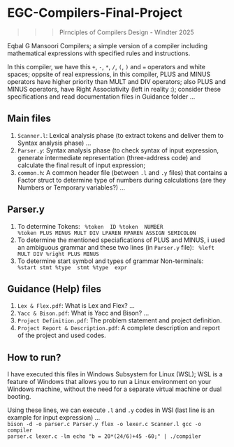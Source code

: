# EGC-Compilers-Final-Project
>>> Pirnciples of Compilers Design - Windter 2025

Eqbal G Mansoori Compilers; a simple version of a compiler including mathematical expressions with specified rules and instructions. 

In this compiler, we have this <code>+</code>, <code>-</code>, <code>*</code>, <code>/</code>, <code>(</code>, <code>)</code> and <code>=</code> operators and white spaces; oppsite of real expressions, in this compiler, PLUS and MINUS operators have higher priority than MULT and DIV operators; also PLUS and MINUS operators, have Right Associativity (left in reality :); consider these specifications and read documentation files in Guidance folder ...

## Main files
1) <code>Scanner.l</code>: Lexical analysis phase (to extract tokens and deliver them to Syntax analysis phase) ...
2) <code>Parser.y</code>: Syntax analysis phase (to check syntax of input expression, generate intermediate representation (three-address code) and calculate the final result of input expression;
3) <code>common.h</code>: A common header file (between <code>.l</code> and <code>.y</code> files) that contains a Factor struct to determine type of numbers during calculations (are they Numbers or Temporary variables?) ...

## Parser.y
1) To determine Tokens:
   <code>
      %token <str> ID
      %token <num> NUMBER
      %token PLUS MINUS MULT DIV LPAREN RPAREN ASSIGN SEMICOLON
   </code>
2) To determine the mentioned speciafications of PLUS and MINUS, i used an ambiguous grammar and these two lines (in <code>Parser.y</code> file):
   <code>
      %left MULT DIV
      %right PLUS MINUS
   </code>
3) To determine start symbol and types of grammar Non-terminals:
   <code>
      %start stmt
      %type <str> stmt
      %type <val> expr
   </code>

## Guidance (Help) files
1) <code>Lex & Flex.pdf</code>: What is Lex and Flex? ...
2) <code>Yacc & Bison.pdf</code>: What is Yacc and Bison? ...
3) <code>Project Definition.pdf</code>: The problem statement and project definition.
4) <code>Project Report & Description.pdf</code>: A complete description and report of the project and used codes.

## How to run?
I have executed this files in Windows Subsystem for Linux (WSL); WSL is a feature of Windows that allows you to run a Linux environment on your Windows machine, without the need for a separate virtual machine or dual booting.

Using these lines, we can execute <code>.l</code> and <code>.y</code> codes in WSl (last line is an example for input expression) ...
<code>
   bison -d -o parser.c Parser.y
   flex -o lexer.c Scanner.l
   gcc -o compiler parser.c lexer.c -lm
   echo "b = 20*(24/6)+45 -60;" | ./compiler
</code>
